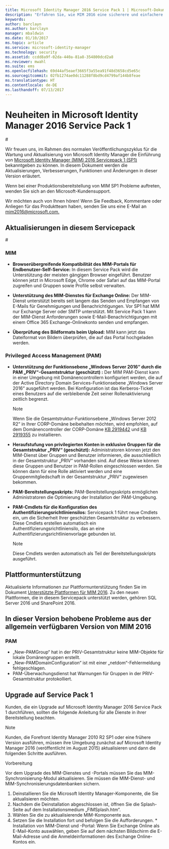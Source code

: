 ```yaml
---
title: Microsoft Identity Manager 2016 Service Pack 1 | Microsoft-Dokumentation
description: "Erfahren Sie, wie MIM 2016 eine sicherere und einfachere Erfahrung bei der Identitätsverwaltung in der Cloud und lokal bietet."
keywords: 
author: barclayn
ms.author: barclayn
manager: mbaldwin
ms.date: 01/10/2017
ms.topic: article
ms.service: microsoft-identity-manager
ms.technology: security
ms.assetid: ccdd8a9f-02da-440a-81a8-354800dcd2a8
ms.reviewer: mwahl
ms.suite: ems
ms.openlocfilehash: 69d44af5eaef3665f3a55ea91f48d3658cd5e65c
ms.sourcegitcommit: 02fb1274ae0dc11288f8bd9cd4799af144b8feae
ms.translationtype: HT
ms.contentlocale: de-DE
ms.lasthandoff: 07/13/2017
---
```

# Neuheiten in Microsoft Identity Manager 2016 Service Pack 1
<a id="whats-new-for-microsoft-identity-manager-2016-service-pack-1" class="xliff"></a> #

Wir freuen uns, im Rahmen des normalen Veröffentlichungszyklus für die Wartung und Aktualisierung von Microsoft Identity Manager die Einführung von [Microsoft Identity Manager (MIM) 2016 Servicepack 1 (SP1)](https://msdn.microsoft.com/subscriptions/downloads/?fileid=70212#searchTerm=&Languages=en&PageSize=10&PageIndex=0&FileId=70212) bekanntgeben zu können. In diesem Dokument werden die Aktualisierungen, Verbesserungen, Funktionen und Änderungen in dieser Version erläutert.

Wenn bei einer Produktionsbereitstellung von MIM SP1 Probleme auftreten, wenden Sie sich an den Microsoft-Kundensupport.

Wir möchten auch von Ihnen hören! Wenn Sie Feedback, Kommentare oder Anliegen für das Produktteam haben, senden Sie uns eine E-Mail an [mim2016@microsoft.com.](mailto:mim2016@microsoft.com)



## Aktualisierungen in diesem Servicepack
<a id="updates-in-this-service-pack" class="xliff"></a> #

### MIM
<a id="mim" class="xliff"></a>

- **Browserübergreifende Kompatibilität des MIM-Portals für Endbenutzer-Self-Service:** In diesem Service Pack wird die Unterstützung der meisten gängigen Browser eingeführt. Benutzer können jetzt in Microsoft Edge, Chrome oder Safari auf das MIM-Portal zugreifen und Gruppen sowie Profile selbst verwalten.

- **Unterstützung des MIM-Dienstes für Exchange Online:** Der MIM-Dienst unterstützt bereits seit langem das Senden und Empfangen von E-Mails für Genehmigungen und Benachrichtigungen. Vor SP1 hat MIM nur Exchange Server oder SMTP unterstützt. Mit Service Pack 1 kann der MIM-Dienst Anforderungen sowie E-Mail-Benachrichtigungen mit einem Office 365 Exchange-Onlinekonto senden und empfangen.

- **Überprüfung des Bildformats beim Upload:** MIM kann jetzt das Dateiformat von Bildern überprüfen, die auf das Portal hochgeladen werden.

### Privileged Access Management (PAM)
<a id="privileged-access-managementpam" class="xliff"></a>

- **Unterstützung der Funktionsebene „Windows Server 2016“ durch die PAM „PRIV“-Gesamtstruktur (geschützt) :** Der MIM PAM-Dienst kann in einer Umgebung mit Domänencontrollern konfiguriert werden, die auf der Active Directory Domain Services-Funktionsebene „Windows Server 2016“ ausgeführt werden. Bei Konfiguration ist das Kerberos-Ticket eines Benutzers auf die verbleibende Zeit seiner Rollenaktivierung zeitlich begrenzt.

    >[!Note]
    Wenn Sie die Gesamtstruktur-Funktionsebene „Windows Server 2012 R2“ in Ihrer CORP-Domäne beibehalten möchten, wird empfohlen, auf dem Domänencontroller der CORP-Domäne [KB 2919442](https://support.microsoft.com/en-us/kb/2919442) und [KB 2919355](https://support.microsoft.com/en-us/kb/2919355) zu installieren.

- **Heraufstufung von privilegierten Konten in exklusive Gruppen für die Gesamtstruktur „PRIV“ (geschützt):** Administratoren können jetzt den MIM-Dienst über Gruppen und Benutzer informieren, die ausschließlich in der Gesamtstruktur „PRIV“ vorhanden sind. Auf diese Weise können diese Gruppen und Benutzer in PAM-Rollen eingeschlossen werden.  Sie können dann für eine Rolle aktiviert werden und eine Gruppenmitgliedschaft in der Gesamtstruktur „PRIV“ zugewiesen bekommen.

- **PAM-Bereitstellungsskripts:** PAM-Bereitstellungsskripts ermöglichen Administratoren die Optimierung der Installation der PAM-Umgebung.

- **PAM-Cmdlets für die Konfiguration des Authentifizierungsrichtliniensilos:** Servicepack 1 führt neue Cmdlets ein, um die Sicherheit Ihrer geschützten Gesamtstruktur zu verbessern. Diese Cmdlets erstellen automatisch ein Authentifizierungsrichtliniensilo, das an eine Authentifizierungsrichtlinienvorlage gebunden ist.

    >[!Note]
    Diese Cmdlets werden automatisch als Teil der Bereitstellungsskripts ausgeführt.


## Plattformunterstützung
<a id="platform-support" class="xliff"></a>
Aktualisierte Informationen zur Plattformunterstützung finden Sie im Dokument [Unterstützte Plattformen für MIM 2016](microsoft-identity-manager-2016-supported-platforms.md).  Zu den neuen Plattformen, die in diesem Servicepack unterstützt werden, gehören SQL Server 2016 und SharePoint 2016.

## In dieser Version behobene Probleme aus der allgemein verfügbaren Version von MIM 2016
<a id="issues-fixed-in-this-release-from-mim-2016-general-availability" class="xliff"></a>

### PAM
<a id="pam" class="xliff"></a>
- „New-PAMGroup“ hat in der PRIV-Gesamtstruktur keine MIM-Objekte für lokale Domänengruppen erstellt.
- „New-PAMDomainConfiguration“ ist mit einer „netdom“-Fehlermeldung fehlgeschlagen.
- PAM-Überwachungsdienst hat Warnungen für Gruppen in der PRIV-Gesamtstruktur protokolliert.

## Upgrade auf Service Pack 1
<a id="how-to-upgrade-to-service-pack-1" class="xliff"></a>

Kunden, die ein Upgrade auf Microsoft Identity Manager 2016 Service Pack 1 durchführen, sollten die folgende Anleitung für alle Dienste in ihrer Bereitstellung beachten.

>[!Note]
>Kunden, die Forefront Identity Manager 2010 R2 SP1 oder eine frühere Version ausführen, müssen ihre Umgebung zunächst auf Microsoft Identity Manager 2016 (veröffentlicht im August 2015) aktualisieren und dann die folgenden Schritte ausführen.

Vorbereitung

Vor dem Upgrade des MIM-Dienstes und -Portals müssen Sie das MIM-Synchronisierung-Modul aktualisieren.
Sie müssen die MIM-Dienst- und MIM-Synchronisierungsdatenbanken sichern.

  1. Deinstallieren Sie die Microsoft Identity Manager-Komponente, die Sie aktualisieren möchten.
  2. Nachdem die Deinstallation abgeschlossen ist, öffnen Sie die Splash-Seite auf dem Installationsmedium „FIMSplash.htm“.
  3. Wählen Sie die zu aktualisierende MIM-Komponente aus.
  4. Setzen Sie die Installation fort und befolgen Sie die Aufforderungen.
    * Installation von MIM-Dienst und -Portal: Wenn Sie Exchange Online als E-Mail-Konto auswählen, geben Sie auf dem nächsten Bildschirm die E-Mail-Adresse und die Anmeldeinformationen des Exchange Online-Kontos ein.
